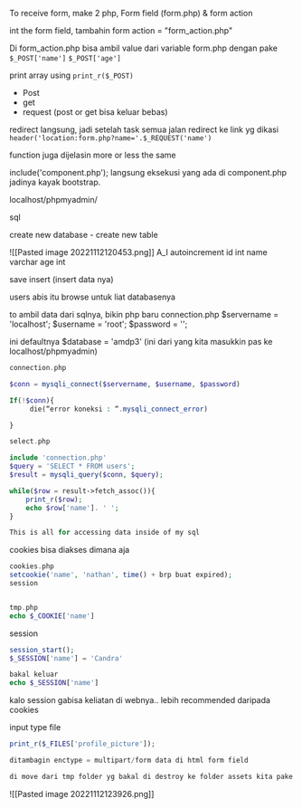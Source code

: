 To receive form, make 2 php,
Form field (form.php) & form action

int the form field, tambahin form action = "form_action.php"

Di form_action.php bisa ambil value dari variable form.php dengan pake `$_POST['name']`
`$_POST['age']`

print array using `print_r($_POST)`

- Post 
- get
- request (post or get bisa keluar bebas)

redirect langsung, jadi setelah task semua jalan redirect ke link yg dikasi
`header('location:form.php?name='.$_REQUEST('name')`

function juga dijelasin more or less the same

include('component.php'); langsung eksekusi yang ada di component.php jadinya kayak bootstrap.

localhost/phpmyadmin/

sql

create new database - create new table 

![[Pasted image 20221112120453.png]]
A_I autoincrement
id int
name varchar 
age int

save insert (insert data nya)

users abis itu browse untuk liat databasenya


to ambil data dari sqlnya, bikin php baru connection.php
$servername = 'localhost';
$username = 'root';
$password = '';

ini defaultnya
$database = 'amdp3' (ini dari yang kita masukkin pas ke localhost/phpmyadmin)


``` php
connection.php

$conn = mysqli_connect($servername, $username, $password)

If(!$conn){  
	 die(“error koneksi : “.mysqli_connect_error)

}

select.php

include 'connection.php'
$query = 'SELECT * FROM users';
$result = mysqli_query($conn, $query);

while($row = result->fetch_assoc()){
	print_r($row);
	echo $row['name']. ' ';
}

This is all for accessing data inside of my sql
```


cookies
bisa diakses dimana aja
```php
cookies.php
setcookie('name', 'nathan', time() + brp buat expired);
session


tmp.php
echo $_COOKIE['name']
```

session
```php
session_start();
$_SESSION['name'] = 'Candra'

bakal keluar
echo $_SESSION['name']
```

kalo session gabisa keliatan di webnya.. lebih recommended daripada cookies

input type file
```php
print_r($_FILES['profile_picture']);

ditambagin enctype = multipart/form data di html form field

di move dari tmp folder yg bakal di destroy ke folder assets kita pake move_uploaded_file

```


![[Pasted image 20221112123926.png]]
